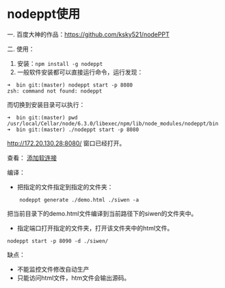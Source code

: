 # nodeppt使用

一. 百度大神的作品：https://github.com/ksky521/nodePPT

二. 使用：

1. 安装：`npm install -g nodeppt`
2. 一般软件安装都可以直接运行命令，运行发现：

```
➜  bin git:(master) nodeppt start -p 8080
zsh: command not found: nodeppt
```
而切换到安装目录可以执行：

```
➜  bin git:(master) pwd
/usr/local/Cellar/node/6.3.0/libexec/npm/lib/node_modules/nodeppt/bin
➜  bin git:(master) ./nodeppt start -p 8080

```
http://172.20.130.28:8080/  窗口已经打开。

查看：
[添加软连接](https://github.com/siwenyu/doc/blob/master/fe/%E6%B7%BB%E5%8A%A0%E8%BD%AF%E8%BF%9E%E6%8E%A5.md)



编译：

* 把指定的文件指定到指定的文件夹：

```
	nodeppt generate ./demo.html ./siwen -a
```

把当前目录下的demo.html文件编译到当前路径下的siwen的文件夹中。

* 指定端口打开指定的文件夹，打开该文件夹中的html文件。

```
nodeppt start -p 8090 -d ./siwen/
```
缺点：
* 不能监控文件修改自动生产
* 只能访问html文件，htm文件会输出源码。







